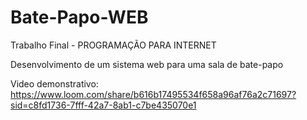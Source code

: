 # Bate-Papo-WEB
Trabalho Final - PROGRAMAÇÃO PARA INTERNET 

Desenvolvimento de um sistema web para uma sala de bate-papo

Video demonstrativo: https://www.loom.com/share/b616b17495534f658a96af76a2c71697?sid=c8fd1736-7fff-42a7-8ab1-c7be435070e1

